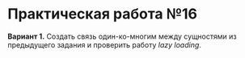 # Практическая работа №16

**Вариант 1.**
Создать связь один-ко-многим между сущностями из предыдущего задания и проверить
работу *lazy loading*.